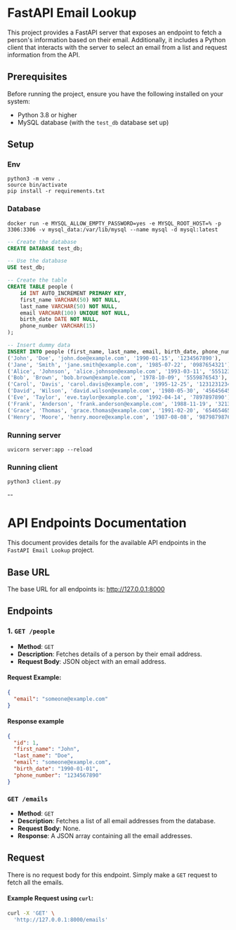 # FastAPI Email Lookup

This project provides a FastAPI server that exposes an endpoint to fetch a person's information based on their email. Additionally, it includes a Python client that interacts with the server to select an email from a list and request information from the API.

## Prerequisites

Before running the project, ensure you have the following installed on your system:

- Python 3.8 or higher
- MySQL database (with the `test_db` database set up)

## Setup

### Env

```shell
python3 -m venv .
source bin/activate
pip install -r requirements.txt
```

### Database

```shell
docker run -e MYSQL_ALLOW_EMPTY_PASSWORD=yes -e MYSQL_ROOT_HOST=% -p 3306:3306 -v mysql_data:/var/lib/mysql --name mysql -d mysql:latest
```

```sql
-- Create the database
CREATE DATABASE test_db;

-- Use the database
USE test_db;

-- Create the table
CREATE TABLE people (
    id INT AUTO_INCREMENT PRIMARY KEY,
    first_name VARCHAR(50) NOT NULL,
    last_name VARCHAR(50) NOT NULL,
    email VARCHAR(100) UNIQUE NOT NULL,
    birth_date DATE NOT NULL,
    phone_number VARCHAR(15)
);

-- Insert dummy data
INSERT INTO people (first_name, last_name, email, birth_date, phone_number) VALUES
('John', 'Doe', 'john.doe@example.com', '1990-01-15', '1234567890'),
('Jane', 'Smith', 'jane.smith@example.com', '1985-07-22', '0987654321'),
('Alice', 'Johnson', 'alice.johnson@example.com', '1993-03-11', '5551234567'),
('Bob', 'Brown', 'bob.brown@example.com', '1978-10-09', '5559876543'),
('Carol', 'Davis', 'carol.davis@example.com', '1995-12-25', '1231231234'),
('David', 'Wilson', 'david.wilson@example.com', '1980-05-30', '4564564567'),
('Eve', 'Taylor', 'eve.taylor@example.com', '1992-04-14', '7897897890'),
('Frank', 'Anderson', 'frank.anderson@example.com', '1988-11-19', '3213213210'),
('Grace', 'Thomas', 'grace.thomas@example.com', '1991-02-20', '6546546543'),
('Henry', 'Moore', 'henry.moore@example.com', '1987-08-08', '9879879876');
```

### Running server

```shell
uvicorn server:app --reload
```
### Running client

```shell
python3 client.py
```

--

# API Endpoints Documentation

This document provides details for the available API endpoints in the `FastAPI Email Lookup` project.

## Base URL

The base URL for all endpoints is: http://127.0.0.1:8000


## Endpoints

### 1. `GET /people`

- **Method**: `GET`
- **Description**: Fetches details of a person by their email address.
- **Request Body**: JSON object with an email address.

#### Request Example:
```json
{
  "email": "someone@example.com"
}
```

#### Response example
```json
{
  "id": 1,
  "first_name": "John",
  "last_name": "Doe",
  "email": "someone@example.com",
  "birth_date": "1990-01-01",
  "phone_number": "1234567890"
}

```

### `GET /emails`

- **Method**: `GET`
- **Description**: Fetches a list of all email addresses from the database.
- **Request Body**: None.
- **Response**: A JSON array containing all the email addresses.

## Request

There is no request body for this endpoint. Simply make a `GET` request to fetch all the emails.

#### Example Request using `curl`:

```bash
curl -X 'GET' \
  'http://127.0.0.1:8000/emails'

